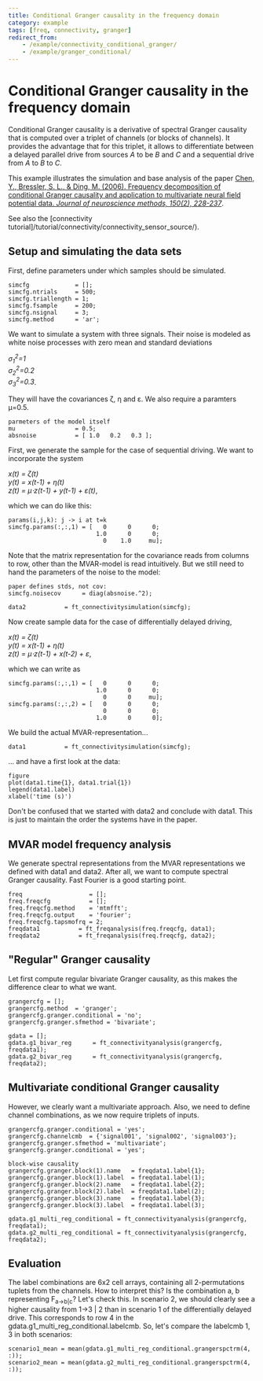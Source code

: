 ```yaml
---
title: Conditional Granger causality in the frequency domain
category: example
tags: [freq, connectivity, granger]
redirect_from:
    - /example/connectivity_conditional_granger/
    - /example/granger_conditional/
---
```


# Conditional Granger causality in the frequency domain

Conditional Granger causality is a derivative of spectral Granger causality that is computed over a triplet of channels (or blocks of channels). It provides the advantage that for this triplet, it allows to differentiate between a delayed parallel drive from sources <i>A</i> to be <i>B</i> and <i>C</i> and a sequential drive from <i>A</i> to <i>B</i> to <i>C</i>.

This example illustrates the simulation and base analysis of the paper
[Chen, Y., Bressler, S. L., & Ding, M. (2006). Frequency decomposition of conditional Granger causality and application to multivariate neural field potential data. <i>Journal of neuroscience methods, 150(2), 228-237</i>](https://arxiv.org/pdf/q-bio/0608034).

See also the [connectivity tutorial]/tutorial/connectivity/connectivity_sensor_source/).

## Setup and simulating the data sets

First, define parameters under which samples should be simulated.

    simcfg             = [];
    simcfg.ntrials     = 500;
    simcfg.triallength = 1;
    simcfg.fsample     = 200;
    simcfg.nsignal     = 3;
    simcfg.method      = 'ar';

We want to simulate a system with three signals. Their noise is modeled as white noise processes with zero mean and standard deviations

<i>&sigma;<sub>1</sub><sup>2</sup>=1</i><br/>
<i>&sigma;<sub>2</sub><sup>2</sup>=0.2</i><br/>
<i>&sigma;<sub>3</sub><sup>2</sup>=0.3</i>.

They will have the covariances &zeta;, &eta; and &epsilon;. We also require a paramters &mu;=0.5.

    parmeters of the model itself
    mu                 = 0.5;
    absnoise           = [ 1.0   0.2   0.3 ];

First, we generate the sample for the case of sequential driving.
We want to incorporate the system

<i>x(t) = &zeta;(t)</i><br/>
<i>y(t) = x(t-1) + &eta;(t)</i><br/>
<i>z(t) = &mu;&sdot;z(t-1) + y(t-1) + &epsilon;(t)</i>,

which we can do like this:

    params(i,j,k): j -> i at t=k
    simcfg.params(:,:,1) = [   0      0      0;
                             1.0      0      0;
                               0    1.0     mu];

Note that the matrix representation for the covariance reads from columns to row, other than the MVAR-model is read intuitively. But we still need to hand the parameters of the noise to the model:

    paper defines stds, not cov:
    simcfg.noisecov      = diag(absnoise.^2);

    data2           = ft_connectivitysimulation(simcfg);

Now create sample data for the case of differentially delayed driving,

<i>x(t) = &zeta;(t)</i><br/>
<i>y(t) = x(t-1) + &eta;(t)</i><br/>
<i>z(t) = &mu;&sdot;z(t-1) + x(t-2) + &epsilon;</i>,

which we can write as

    simcfg.params(:,:,1) = [   0      0      0;
                             1.0      0      0;
                               0      0     mu];
    simcfg.params(:,:,2) = [   0      0      0;
                               0      0      0;
                             1.0      0      0];

We build the actual MVAR-representation...

    data1           = ft_connectivitysimulation(simcfg);

... and have a first look at the data:

    figure
    plot(data1.time{1}, data1.trial{1})
    legend(data1.label)
    xlabel('time (s)')

Don't be confused that we started with data2 and conclude with data1. This is just to maintain the order the systems have in the paper.

## MVAR model frequency analysis
We generate spectral representations from the MVAR representations we defined with data1 and data2. After all, we want to compute spectral Granger causality. Fast Fourier is a good starting point.

    freq                   = [];
    freq.freqcfg           = [];
    freq.freqcfg.method    = 'mtmfft';
    freq.freqcfg.output    = 'fourier';
    freq.freqcfg.tapsmofrq = 2;
    freqdata1           = ft_freqanalysis(freq.freqcfg, data1);
    freqdata2           = ft_freqanalysis(freq.freqcfg, data2);

## "Regular" Granger causality
Let first compute regular bivariate Granger causality, as this makes the difference clear to what we want.

    grangercfg = [];
    grangercfg.method  = 'granger';
    grangercfg.granger.conditional = 'no';
    grangercfg.granger.sfmethod = 'bivariate';

    gdata = [];
    gdata.g1_bivar_reg      = ft_connectivityanalysis(grangercfg, freqdata1);
    gdata.g2_bivar_reg      = ft_connectivityanalysis(grangercfg, freqdata2);

## Multivariate conditional Granger causality
However, we clearly want a multivariate approach. Also, we need to define channel combinations, as we now require triplets of inputs.

    grangercfg.granger.conditional = 'yes';
    grangercfg.channelcmb  = {'signal001', 'signal002', 'signal003'};
    grangercfg.granger.sfmethod = 'multivariate';
    grangercfg.granger.conditional = 'yes';

    block-wise causality
    grangercfg.granger.block(1).name   = freqdata1.label{1};
    grangercfg.granger.block(1).label  = freqdata1.label(1);
    grangercfg.granger.block(2).name   = freqdata1.label{2};
    grangercfg.granger.block(2).label  = freqdata1.label(2);
    grangercfg.granger.block(3).name   = freqdata1.label{3};
    grangercfg.granger.block(3).label  = freqdata1.label(3);

    gdata.g1_multi_reg_conditional = ft_connectivityanalysis(grangercfg, freqdata1);
    gdata.g2_multi_reg_conditional = ft_connectivityanalysis(grangercfg, freqdata2);

## Evaluation
The label combinations are 6x2 cell arrays, containing all 2-permutations
tuplets from the channels. How to interpret this?
Is the combination a, b representing F<sub>a&rarr;b|c</sub>?
Let's check this. In scenario 2, we should clearly see a higher causality
from 1&rarr;3 | 2 than in scenario 1 of the differentially delayed
drive. This corresponds to row 4 in the
gdata.g1_multi_reg_conditional.labelcmb.
So, let's compare the labelcmb 1, 3 in both scenarios:

    scenario1_mean = mean(gdata.g1_multi_reg_conditional.grangerspctrm(4, :));
    scenario2_mean = mean(gdata.g2_multi_reg_conditional.grangerspctrm(4, :));
